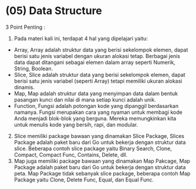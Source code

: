# (05) Data Structure

3 Point Penting :
1. Pada materi kali ini, terdapat 4 hal yang dipelajari yaitu:
- Array, Array adalah struktur data yang berisi sekelompok elemen, dapat berisi satu jenis variabel dengan ukuran alokasi tetap. Berbagai jenis data dapat ditangani sebagai elemen dalam array seperti Numerik, String, Boolean.
- Slice, Slice adalah struktur data yang berisi sekelompok elemen, dapat berisi satu jenis variabel (seperti Array) tetapi memiliki ukuran alokasi dinamis.
- Map, Map adalah struktur data yang menyimpan data dalam bentuk pasangan kunci dan nilai di mana setiap kunci adalah unik.
- Function, Fungsi adalah potongan kode yang dipanggil berdasarkan namanya. Fungsi merupakan cara yang nyaman untuk membagi kode Anda menjadi blok-blok yang berguna. Mereka memungkinkan kita untuk menulis kode yang bersih, rapi, dan modular.
2. Slice memiliki package bawaan yang dinamakan Slice Package, Slices Package adalah paket baru dari Go untuk bekerja dengan struktur data slice. Beberapa contoh slice package yaitu Binary Search, Clone, Compact, Compact Func, Contains, Delete, dll.
3. Map juga memiliki package bawaan yang dinamakan Map Pakcage, Map Package adalah paket baru dari Go untuk bekerja dengan struktur data peta. Map Package tidak sebanyak slice package, beberapa contoh Map Package yaitu Clone, Delete Func, Equal, dan Equal Func.